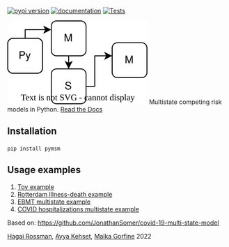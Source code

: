 [![pypi version](https://img.shields.io/pypi/v/pymsm)](https://pypi.org/project/pymsm/)
[![documentation](https://img.shields.io/badge/docs-mkdocs%20material-blue.svg?style=flat)](https://hrossman.github.io/pymsm)
[![Tests](https://github.com/hrossman/pymsm/workflows/Tests/badge.svg)](https://github.com/hrossman/pymsm/actions?workflow=Tests)

![PyMSM](docs/pymsm_icon.svg)
Multistate competing risk models in Python.
[Read the Docs](https://hrossman.github.io/pymsm/)

## Installation
`pip install pymsm`

## Usage examples
1. [Toy example](https://github.com/hrossman/pymsm/blob/main/src/pymsm/examples/first_example.ipynb)
2. [Rotterdam Illness-death example](https://github.com/hrossman/pymsm/blob/main/src/pymsm/examples/rotterdam.ipynb)
3. [EBMT multistate example](https://github.com/hrossman/pymsm/blob/main/src/pymsm/examples/ebmt.ipynb)
4. [COVID hospitalizations multistate example](https://github.com/hrossman/pymsm/blob/main/src/pymsm/examples/covid_hosp_example.ipynb)

Based on: https://github.com/JonathanSomer/covid-19-multi-state-model

[Hagai Rossman](https://hrossman.github.io/), [Ayya Kehset](https://github.com/ayya-keshet), [Malka Gorfine](https://www.tau.ac.il/~gorfinem/) 2022
